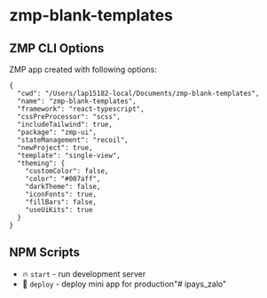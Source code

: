 # zmp-blank-templates

## ZMP CLI Options

ZMP app created with following options:

```
{
  "cwd": "/Users/lap15182-local/Documents/zmp-blank-templates",
  "name": "zmp-blank-templates",
  "framework": "react-typescript",
  "cssPreProcessor": "scss",
  "includeTailwind": true,
  "package": "zmp-ui",
  "stateManagement": "recoil",
  "newProject": true,
  "template": "single-view",
  "theming": {
    "customColor": false,
    "color": "#007aff",
    "darkTheme": false,
    "iconFonts": true,
    "fillBars": false,
    "useUiKits": true
  }
}
```

## NPM Scripts

* 🔥 `start` - run development server
* 🙏 `deploy` - deploy mini app for production"# ipays_zalo" 
